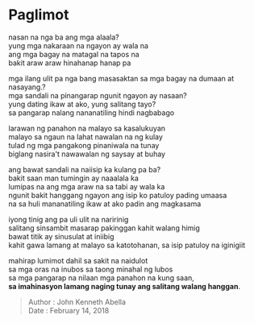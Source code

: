 # Paglimot
   
nasan na nga ba ang mga alaala?   
yung mga nakaraan na ngayon ay wala na   
ang mga bagay na matagal na tapos na   
bakit araw araw hinahanap hanap pa

mga ilang ulit pa nga bang masasaktan sa mga bagay na dumaan at nasayang.?   
mga sandali na pinangarap ngunit ngayon ay nasaan?   
yung dating ikaw at ako, yung salitang tayo?   
sa pangarap nalang nananatiling hindi nagbabago

larawan ng panahon na malayo sa kasalukuyan   
malayo sa ngaun na lahat nawalan na ng kulay   
tulad ng mga pangakong pinaniwala na tunay   
biglang nasira't nawawalan ng saysay at buhay

ang bawat sandali na naiisip ka kulang pa ba?   
bakit saan man tumingin ay naaalala ka   
lumipas na ang mga araw na sa tabi ay wala ka   
ngunit bakit hanggang ngayon ang isip ko patuloy pading umaasa   
na sa huli mananatiling ikaw at ako padin ang magkasama

iyong tinig ang pa uli ulit na naririnig   
salitang sinsambit masarap pakinggan kahit walang himig   
bawat titik ay sinusulat at iniibig   
kahit gawa lamang at malayo sa katotohanan, sa isip patuloy na iginigiit

mahirap lumimot dahil sa sakit na naidulot   
sa mga oras na inubos sa taong minahal ng lubos   
sa mga pangarap na nilaan  mga panahon na kung saan,   
**sa imahinasyon lamang naging tunay ang salitang walang hanggan**.   


> Author : John Kenneth Abella   
Date : February 14, 2018